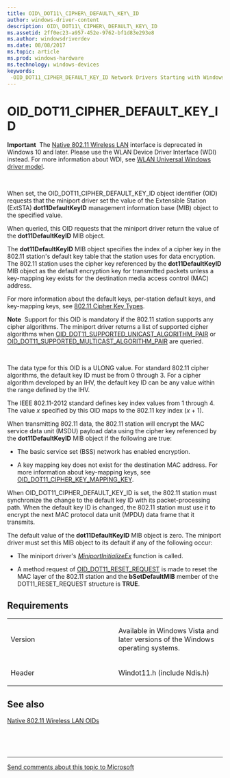 ```yaml
---
title: OID\_DOT11\_CIPHER\_DEFAULT\_KEY\_ID
author: windows-driver-content
description: OID\_DOT11\_CIPHER\_DEFAULT\_KEY\_ID
ms.assetid: 2ff0ec23-a957-452e-9762-bf1d83e293e8
ms.author: windowsdriverdev
ms.date: 08/08/2017
ms.topic: article
ms.prod: windows-hardware
ms.technology: windows-devices
keywords: 
 -OID_DOT11_CIPHER_DEFAULT_KEY_ID Network Drivers Starting with Windows Vista
---
```


# OID\_DOT11\_CIPHER\_DEFAULT\_KEY\_ID


**Important**  The [Native 802.11 Wireless LAN](https://msdn.microsoft.com/library/windows/hardware/ff560690) interface is deprecated in Windows 10 and later. Please use the WLAN Device Driver Interface (WDI) instead. For more information about WDI, see [WLAN Universal Windows driver model](https://msdn.microsoft.com/library/windows/hardware/dn897672).

 

When set, the OID\_DOT11\_CIPHER\_DEFAULT\_KEY\_ID object identifier (OID) requests that the miniport driver set the value of the Extensible Station (ExtSTA) **dot11DefaultKeyID** management information base (MIB) object to the specified value.

When queried, this OID requests that the miniport driver return the value of the **dot11DefaultKeyID** MIB object.

The **dot11DefaultKeyID** MIB object specifies the index of a cipher key in the 802.11 station's default key table that the station uses for data encryption. The 802.11 station uses the cipher key referenced by the **dot11DefaultKeyID** MIB object as the default encryption key for transmitted packets unless a key-mapping key exists for the destination media access control (MAC) address.

For more information about the default keys, per-station default keys, and key-mapping keys, see [802.11 Cipher Key Types](https://msdn.microsoft.com/library/windows/hardware/ff543625).

**Note**  Support for this OID is mandatory if the 802.11 station supports any cipher algorithms. The miniport driver returns a list of supported cipher algorithms when [OID\_DOT11\_SUPPORTED\_UNICAST\_ALGORITHM\_PAIR](oid-dot11-supported-unicast-algorithm-pair.md) or [OID\_DOT11\_SUPPORTED\_MULTICAST\_ALGORITHM\_PAIR](oid-dot11-supported-multicast-algorithm-pair.md) are queried.

 

The data type for this OID is a ULONG value. For standard 802.11 cipher algorithms, the default key ID must be from 0 through 3. For a cipher algorithm developed by an IHV, the default key ID can be any value within the range defined by the IHV.

The IEEE 802.11-2012 standard defines key index values from 1 through 4. The value *x* specified by this OID maps to the 802.11 key index (*x* + 1).

When transmitting 802.11 data, the 802.11 station will encrypt the MAC service data unit (MSDU) payload data using the cipher key referenced by the **dot11DefaultKeyID** MIB object if the following are true:

-   The basic service set (BSS) network has enabled encryption.

-   A key mapping key does not exist for the destination MAC address. For more information about key-mapping keys, see [OID\_DOT11\_CIPHER\_KEY\_MAPPING\_KEY](oid-dot11-cipher-key-mapping-key.md).

When OID\_DOT11\_CIPHER\_DEFAULT\_KEY\_ID is set, the 802.11 station must synchronize the change to the default key ID with its packet-processing path. When the default key ID is changed, the 802.11 station must use it to encrypt the next MAC protocol data unit (MPDU) data frame that it transmits.

The default value of the **dot11DefaultKeyID** MIB object is zero. The miniport driver must set this MIB object to its default if any of the following occur:

-   The miniport driver's [*MiniportInitializeEx*](https://msdn.microsoft.com/library/windows/hardware/ff559389) function is called.

-   A method request of [OID\_DOT11\_RESET\_REQUEST](oid-dot11-reset-request.md) is made to reset the MAC layer of the 802.11 station and the **bSetDefaultMIB** member of the DOT11\_RESET\_REQUEST structure is **TRUE**.

Requirements
------------

<table>
<colgroup>
<col width="50%" />
<col width="50%" />
</colgroup>
<tbody>
<tr class="odd">
<td><p>Version</p></td>
<td><p>Available in Windows Vista and later versions of the Windows operating systems.</p></td>
</tr>
<tr class="even">
<td><p>Header</p></td>
<td>Windot11.h (include Ndis.h)</td>
</tr>
</tbody>
</table>

## See also


[Native 802.11 Wireless LAN OIDs](https://msdn.microsoft.com/library/windows/hardware/ff560691)

 

 


--------------------
[Send comments about this topic to Microsoft](mailto:wsddocfb@microsoft.com?subject=Documentation%20feedback%20%5Bnetvista\netvista%5D:%20OID_DOT11_CIPHER_DEFAULT_KEY_ID%20%20RELEASE:%20%288/8/2017%29&body=%0A%0APRIVACY%20STATEMENT%0A%0AWe%20use%20your%20feedback%20to%20improve%20the%20documentation.%20We%20don't%20use%20your%20email%20address%20for%20any%20other%20purpose,%20and%20we'll%20remove%20your%20email%20address%20from%20our%20system%20after%20the%20issue%20that%20you're%20reporting%20is%20fixed.%20While%20we're%20working%20to%20fix%20this%20issue,%20we%20might%20send%20you%20an%20email%20message%20to%20ask%20for%20more%20info.%20Later,%20we%20might%20also%20send%20you%20an%20email%20message%20to%20let%20you%20know%20that%20we've%20addressed%20your%20feedback.%0A%0AFor%20more%20info%20about%20Microsoft's%20privacy%20policy,%20see%20http://privacy.microsoft.com/default.aspx. "Send comments about this topic to Microsoft")


